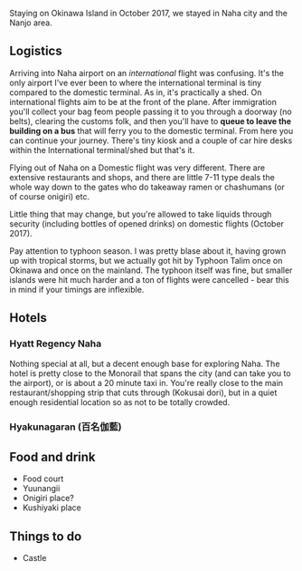 Staying on Okinawa Island in October 2017, we stayed in Naha city and the Nanjo area.

## Logistics

Arriving into Naha airport on an *international* flight was confusing. It's the only airport I've ever been to where the international terminal is tiny compared to the domestic terminal. As in, it's practically a shed. On international flights aim to be at the front of the plane. After immigration you'll collect your bag feom people passing it to you through a doorway (no belts), clearing the customs folk, and then you'll have to **queue to leave the building on a bus** that will ferry you to the domestic terminal. From here you can continue your journey. There's  tiny kiosk and a couple of car hire desks within the International terminal/shed but that's it.

Flying out of Naha on a Domestic flight was very different. There are extensive restaurants and shops, and there are little 7-11 type deals the whole way down to the gates who do takeaway ramen or chashumans (or of course onigiri) etc.

Little thing that may change, but you're allowed to take liquids through security (including bottles of opened drinks) on domestic flights (October 2017).

Pay attention to typhoon season. I was pretty blase about it, having grown up with tropical storms, but we actually got hit by Typhoon Talim once on Okinawa and once on the mainland. The typhoon itself was fine, but smaller islands were hit much harder and a ton of flights were cancelled - bear this in mind if your timings are inflexible.

## Hotels

### Hyatt Regency Naha
Nothing special at all, but a decent enough base for exploring Naha. The hotel is pretty close to the Monorail that spans the city (and can take you to the airport), or is about a 20 minute taxi in. You're really close to the main restaurant/shopping strip that cuts through (Kokusai dori), but in a quiet enough residential location so as not to be totally crowded.

### Hyakunagaran (百名伽藍)

## Food and drink

* Food court
* Yuunangii
* Onigiri place?
* Kushiyaki place 

## Things to do

* Castle
